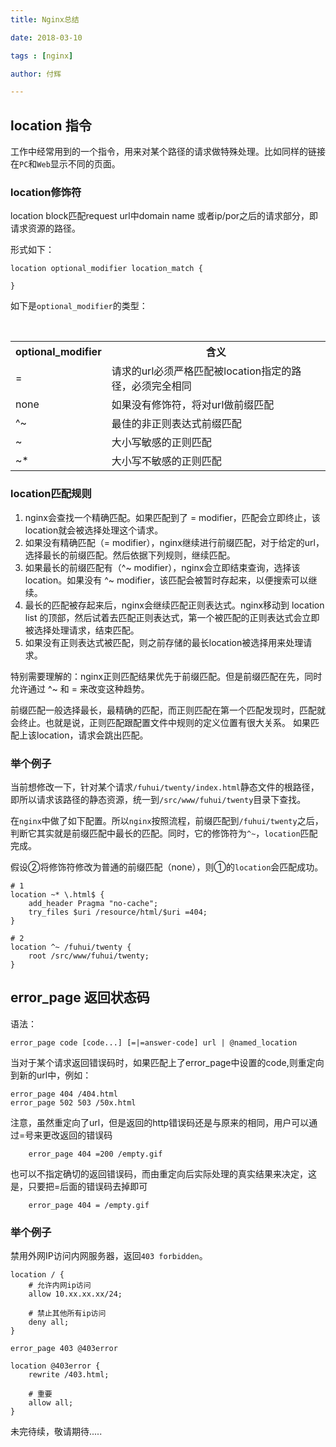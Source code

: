 ```yaml
---
title: Nginx总结

date: 2018-03-10

tags : [nginx]

author: 付辉

---
```


## location 指令

工作中经常用到的一个指令，用来对某个路径的请求做特殊处理。比如同样的链接在`PC`和`Web`显示不同的页面。

### location修饰符

location block匹配request url中domain name 或者ip/por之后的请求部分，即请求资源的路径。

形式如下：
```
location optional_modifier location_match {

}
```

如下是`optional_modifier`的类型：

<table>
  <tr>
​    <th>optional_modifier</th>
​    <th>含义</th>
  </tr>
  <tr>
​    <td> = </td>
​    <td>请求的url必须严格匹配被location指定的路径，必须完全相同</td>
  </tr>
  <tr>
​    <td>none</td>
​    <td> 如果没有修饰符，将对url做前缀匹配</td>
​  </tr>  
  <tr>
​    <td>^~ </td>
​    <td>最佳的非正则表达式前缀匹配 </td>
  </tr>
  <tr>
​    <td>~ </td>
​    <td>大小写敏感的正则匹配 </td>
  </tr>
  <tr>
​    <td>~* </td>
​    <td>大小写不敏感的正则匹配 </td>
  </tr>
</table>



### location匹配规则

1. nginx会查找一个精确匹配。如果匹配到了 =  modifier，匹配会立即终止，该location就会被选择处理这个请求。
2. 如果没有精确匹配（= modifier），nginx继续进行前缀匹配，对于给定的url，选择最长的前缀匹配。然后依据下列规则，继续匹配。
3. 如果最长的前缀匹配有（^~ modifier），nginx会立即结束查询，选择该location。如果没有 ^~ modifier，该匹配会被暂时存起来，以便搜索可以继续。
4. 最长的匹配被存起来后，nginx会继续匹配正则表达式。nginx移动到 location list 的顶部，然后试着去匹配正则表达式，第一个被匹配的正则表达式会立即被选择处理请求，结束匹配。
5. 如果没有正则表达式被匹配，则之前存储的最长location被选择用来处理请求。

特别需要理解的：nginx正则匹配结果优先于前缀匹配。但是前缀匹配在先，同时允许通过 ^~ 和 = 来改变这种趋势。

前缀匹配一般选择最长，最精确的匹配，而正则匹配在第一个匹配发现时，匹配就会终止。也就是说，正则匹配跟配置文件中规则的定义位置有很大关系。
如果匹配上该location，请求会跳出匹配。

### 举个例子

当前想修改一下，针对某个请求`/fuhui/twenty/index.html`静态文件的根路径，即所以请求该路径的静态资源，统一到`/src/www/fuhui/twenty`目录下查找。

在`nginx`中做了如下配置。所以`nginx`按照流程，前缀匹配到`/fuhui/twenty`之后，判断它其实就是前缀匹配中最长的匹配。同时，它的修饰符为`^~`，`location`匹配完成。

假设②将修饰符修改为普通的前缀匹配（none），则①的`location`会匹配成功。
```
# 1
location ~* \.html$ {
    add_header Pragma "no-cache";
    try_files $uri /resource/html/$uri =404;
}

# 2
location ^~ /fuhui/twenty {
    root /src/www/fuhui/twenty;
} 
```

## error_page 返回状态码
语法： 
```
error_page code [code...] [=|=answer-code] url | @named_location
```

当对于某个请求返回错误码时，如果匹配上了error_page中设置的code,则重定向到新的url中，例如：
```
error_page 404 /404.html
error_page 502 503 /50x.html
```

注意，虽然重定向了url，但是返回的http错误码还是与原来的相同，用户可以通过=号来更改返回的错误码
```
    error_page 404 =200 /empty.gif
```

也可以不指定确切的返回错误码，而由重定向后实际处理的真实结果来决定，这是，只要把=后面的错误码去掉即可
```
    error_page 404 = /empty.gif
```

### 举个例子
禁用外网IP访问内网服务器，返回`403 forbidden`。
```
location / {
    # 允许内网ip访问
    allow 10.xx.xx.xx/24;
    
    # 禁止其他所有ip访问
    deny all;
}

error_page 403 @403error

location @403error {
    rewrite /403.html;
    
    # 重要
    allow all;
}
```

未完待续，敬请期待.....